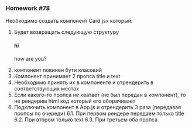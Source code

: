 ### Homework #78

Необходимо создать компонент Card.jsx который:

1. Будет возвращать следующую структуру 
    <div className="card">
       <div className="card-body">
         <h4 className="card-title">hi</h4>
         <p className="card-text">how are you?</p>
       </div>
    </div>
2. компонент повинен бути класовий
3. Компонент принимает 2 пропса title и text
4. Необходимо принять их в компоненте и отрендерить в соответствующих местах
5. Если какого-то пропса не хватает (не был передан в компонент), то не рендерим html код который его оборачивает
6. Подключить компонент в App.js и отрендерить 3 раза (передавая пропсы по очереди)
   6.1. При первом рендере передаем только title 
   6.2. При втором только text 
   6.3. При третьем оба пропса